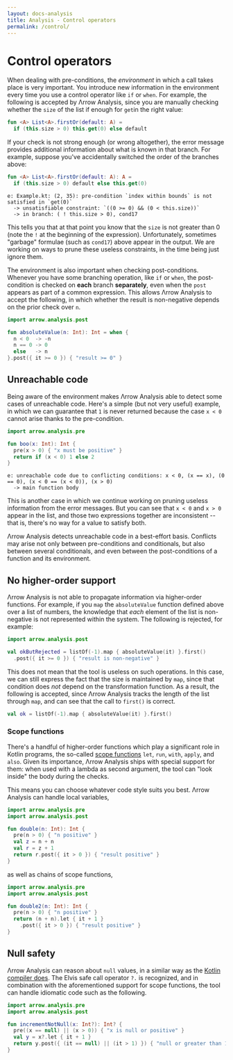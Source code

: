 ```yaml
---
layout: docs-analysis
title: Analysis - Control operators
permalink: /control/
---
```


# Control operators

When dealing with pre-conditions, the _environment_ in which a call takes place is very important. You introduce new information in the environment every time you use a control operator like `if` or `when`. For example, the following is accepted by Λrrow Analysis, since you are manually checking whether the `size` of the list if enough for `get`in the right value:

```kotlin
fun <A> List<A>.firstOr(default: A) =
  if (this.size > 0) this.get(0) else default
```

If your check is not strong enough (or wrong altogether), the error message provides additional information about what is known in that branch. For example, suppose you've accidentally switched the order of the branches above:

```kotlin
fun <A> List<A>.firstOr(default: A): A =
  if (this.size > 0) default else this.get(0)
```
```
e: Example.kt: (2, 35): pre-condition `index within bounds` is not satisfied in `get(0)`
  -> unsatisfiable constraint: `((0 >= 0) && (0 < this.size))`
  -> in branch: ( ! this.size > 0), cond17
```

This tells you that at that point you know that the `size` is not greater than 0 (note the `!` at the beginning of the expression). Unfortunately, sometimes "garbage" formulae (such as `cond17`) above appear in the output. We are working on ways to prune these useless constraints, in the time being just ignore them.

The environment is also important when checking post-conditions. Whenever you have some branching operation, like `if` or `when`, the post-condition is checked on **each** branch **separately**, even when the `post` appears as part of a common expression. This allows Λrrow Analysis to accept the following, in which whether the result is non-negative depends on the prior check over `n`.

```kotlin
import arrow.analysis.post

fun absoluteValue(n: Int): Int = when {
  n < 0  -> -n
  n == 0 -> 0
  else   -> n
}.post({ it >= 0 }) { "result >= 0" }
```

## Unreachable code

Being aware of the environment makes Λrrow Analysis able to detect some cases of unreachable code. Here's a simple (but not very useful) example, in which we can guarantee that `1` is never returned because the case `x < 0` cannot arise thanks to the pre-condition.

```kotlin
import arrow.analysis.pre

fun boo(x: Int): Int {
  pre(x > 0) { "x must be positive" }
  return if (x < 0) 1 else 2
}
```
```
e: unreachable code due to conflicting conditions: x < 0, (x == x), (0 == 0), (x < 0 == (x < 0)), (x > 0)
  -> main function body
```

This is another case in which we continue working on pruning useless information from the error messages. But you can see that `x < 0` and `x > 0` appear in the list, and those two expressions together are inconsistent -- that is, there's no way for a value to satisfy both.

Λrrow Analysis detects unreachable code in a best-effort basis. Conflicts may arise not only between pre-conditions and conditionals, but also between several conditionals, and even between the post-conditions of a function and its environment.

## No higher-order support

Λrrow Analysis is not able to propagate information via higher-order functions. For example, if you `map` the `absoluteValue` function defined above over a list of numbers, the knowledge that *each* element of the list is non-negative is not represented within the system. The following is rejected, for example:

```kotlin
import arrow.analysis.post

val okButRejected = listOf(-1).map { absoluteValue(it) }.first()
  .post({ it >= 0 }) { "result is non-negative" }
```

This does not mean that the tool is useless on such operations. In this case, we can still express the fact that the size is maintained by `map`, since that condition does *not* depend on the transformation function. As a result, the following is accepted, since Λrrow Analysis tracks the length of the list through `map`, and can see that the call to `first()` is correct.

```kotlin
val ok = listOf(-1).map { absoluteValue(it) }.first()
```

### Scope functions

There's a handful of higher-order functions which play a significant role in Kotlin programs, the so-called [scope functions](https://kotlinlang.org/docs/scope-functions.html) `let`, `run`, `with`, `apply`, and `also`. Given its importance, Λrrow Analysis ships with special support for them: when used with a lambda as second argument, the tool can "look inside" the body during the checks.

This means you can choose whatever code style suits you best. Λrrow Analysis can handle local variables,

```kotlin
import arrow.analysis.pre
import arrow.analysis.post

fun double(n: Int): Int {
  pre(n > 0) { "n positive" }
  val z = n + n
  val r = z + 1
  return r.post({ it > 0 }) { "result positive" }
}
```

as well as chains of scope functions,

```kotlin
import arrow.analysis.pre
import arrow.analysis.post

fun double2(n: Int): Int {
  pre(n > 0) { "n positive" }
  return (n + n).let { it + 1 }
    .post({ it > 0 }) { "result positive" }
}
```

## Null safety

Λrrow Analysis can reason about `null` values, in a similar way as the [Kotlin compiler does](https://kotlinlang.org/docs/null-safety.html). The Elvis safe call operator `?.` is recognized, and in combination with the aforementioned support for scope functions, the tool can handle idiomatic code such as the following.

```kotlin
import arrow.analysis.pre
import arrow.analysis.post

fun incrementNotNull(x: Int?): Int? {
  pre((x == null) || (x > 0)) { "x is null or positive" }
  val y = x?.let { it + 1 }
  return y.post({ (it == null) || (it > 1) }) { "null or greater than 1" }
}
```